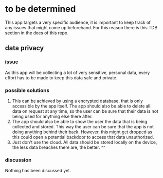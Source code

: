 # to be determined
This app targets a very specific audience, it is important to keep track of any issues that might come up beforehand. For this reason there is this TDB section in the docs of this repo.

## data privacy
### issue
As this app will be collecting a lot of very sensitive, personal data, every effort has to be made to keep this data safe and private. 

### possible solutions
1. This can be achieved by using a encrypted database, that is only accessible by the app itself. The app should also be able to delete all data on request at any time, so the user can be sure that their data is not being used for anything else there after.
2. The app should also be able to show the user the data that is being collected and stored. This way the user can be sure that the app is not doing anything behind their back. However, this might get dropped as this could open a potential backdoor to access that data unauthorized.
3. Just don't use the cloud. All data should be stored locally on the device, the less data breaches there are, the better. ^^

### discussion
Nothing has been discussed yet.
